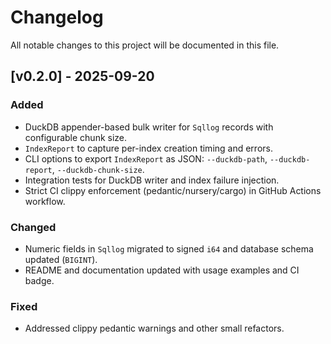 # Changelog

All notable changes to this project will be documented in this file.

## [v0.2.0] - 2025-09-20
### Added
- DuckDB appender-based bulk writer for `Sqllog` records with configurable chunk size.
- `IndexReport` to capture per-index creation timing and errors.
- CLI options to export `IndexReport` as JSON: `--duckdb-path`, `--duckdb-report`, `--duckdb-chunk-size`.
- Integration tests for DuckDB writer and index failure injection.
- Strict CI clippy enforcement (pedantic/nursery/cargo) in GitHub Actions workflow.

### Changed
- Numeric fields in `Sqllog` migrated to signed `i64` and database schema updated (`BIGINT`).
- README and documentation updated with usage examples and CI badge.

### Fixed
- Addressed clippy pedantic warnings and other small refactors.


[Unreleased]: https://github.com/guangl/sqllog-analysis/compare/v0.1.0...v0.2.0
